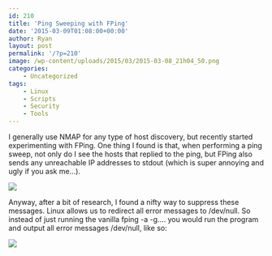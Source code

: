 ```yaml
---
id: 210
title: 'Ping Sweeping with FPing'
date: '2015-03-09T01:08:00+00:00'
author: Ryan
layout: post
permalink: '/?p=210'
image: /wp-content/uploads/2015/03/2015-03-08_21h04_50.png
categories:
    - Uncategorized
tags:
    - Linux
    - Scripts
    - Security
    - Tools
---
```


I generally use NMAP for any type of host discovery, but recently started experimenting with FPing. One thing I found is that, when performing a ping sweep, not only do I see the hosts that replied to the ping, but FPing also sends any unreachable IP addresses to stdout (which is super annoying and ugly if you ask me…).

[![](https://geekyryan.com/wp-content/uploads/2015/03/2015-03-08_21h04_50.png)](https://geekyryan.com/wp-content/uploads/2015/03/2015-03-08_21h04_50.png)

Anyway, after a bit of research, I found a nifty way to suppress these messages. Linux allows us to redirect all error messages to /dev/null. So instead of just running the vanilla fping -a -g…. you would run the program and output all error messages /dev/null, like so:

[![](https://geekyryan.com/wp-content/uploads/2015/03/2015-03-08_21h07_14.png)](https://geekyryan.com/wp-content/uploads/2015/03/2015-03-08_21h07_14.png)